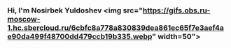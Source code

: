 ### Hi, I'm Nosirbek Yuldoshev  <img src="https://gifs.obs.ru-moscow-1.hc.sbercloud.ru/6cbfc8a778a830839dea861ec65f7e3aef4ae90da499f48700dd479ccb19b335.webp" width=50">


